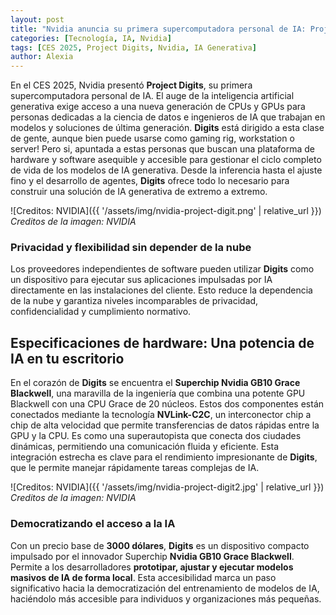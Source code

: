 ```yaml
---
layout: post
title: "Nvidia anuncia su primera supercomputadora personal de IA: Project Digits"
categories: [Tecnología, IA, Nvidia]
tags: [CES 2025, Project Digits, Nvidia, IA Generativa]
author: Alexia
---
```


En el CES 2025, Nvidia presentó **Project Digits**, su primera supercomputadora personal de IA. El auge de la inteligencia artificial generativa exige acceso a una nueva generación de CPUs y GPUs 
para personas dedicadas a la ciencia de datos  e ingenieros de IA que trabajan en modelos y soluciones de última generación. **Digits** está dirigido a esta clase de gente, aunque bien puede usarse como gaming rig, workstation o server! Pero si, apuntada a estas personas que buscan una plataforma 
de hardware y software asequible y accesible para gestionar el ciclo completo de vida de los modelos de IA generativa. Desde la inferencia hasta el ajuste fino y el desarrollo de agentes, 
**Digits** ofrece todo lo necesario para construir una solución de IA generativa de extremo a extremo.

![Creditos: NVIDIA]({{ '/assets/img/nvidia-project-digit.png' | relative_url }})
*Creditos de la imagen: NVIDIA*

### Privacidad y flexibilidad sin depender de la nube

Los proveedores independientes de software pueden utilizar **Digits** como un dispositivo para ejecutar sus aplicaciones impulsadas por IA directamente en las instalaciones del cliente. Esto 
reduce la dependencia de la nube y garantiza niveles incomparables de privacidad, confidencialidad y cumplimiento normativo.


## Especificaciones de hardware: Una potencia de IA en tu escritorio

En el corazón de **Digits** se encuentra el **Superchip Nvidia GB10 Grace Blackwell**, una maravilla de la ingeniería que combina una potente GPU Blackwell con una CPU Grace de 20 núcleos. Estos 
dos componentes están conectados mediante la tecnología **NVLink-C2C**, un interconector chip a chip de alta velocidad que permite transferencias de datos rápidas entre la GPU y la CPU. Es como 
una superautopista que conecta dos ciudades dinámicas, permitiendo una comunicación fluida y eficiente. Esta integración estrecha es clave para el rendimiento impresionante de **Digits**, que le 
permite manejar rápidamente tareas complejas de IA.

![Creditos: NVIDIA]({{ '/assets/img/nvidia-project-digit2.jpg' | relative_url }})
*Creditos de la imagen: NVIDIA*

### Democratizando el acceso a la IA

Con un precio base de **3000 dólares**, **Digits** es un dispositivo compacto impulsado por el innovador Superchip **Nvidia GB10 Grace Blackwell**. Permite a los desarrolladores **prototipar, 
ajustar y ejecutar modelos masivos de IA de forma local**. Esta accesibilidad marca un paso significativo hacia la democratización del entrenamiento de modelos de IA, haciéndolo más accesible para 
individuos y organizaciones más pequeñas.



